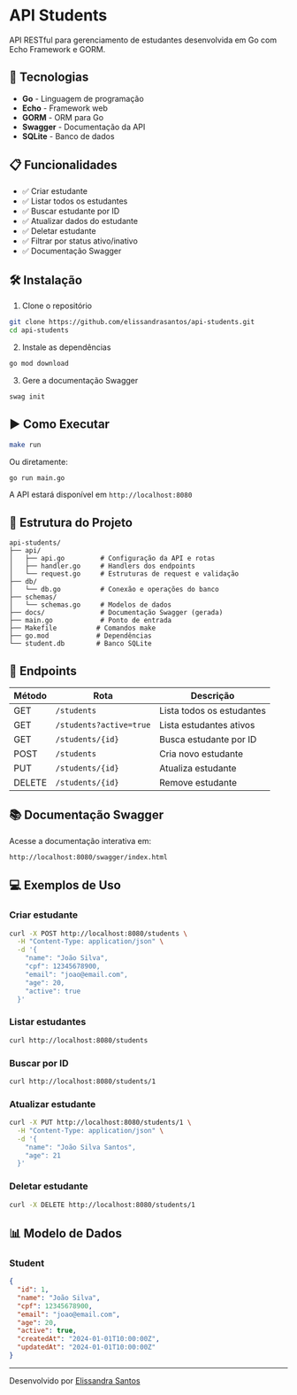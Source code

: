 # API Students

API RESTful para gerenciamento de estudantes desenvolvida em Go com Echo Framework e GORM.

## 🚀 Tecnologias

- **Go** - Linguagem de programação
- **Echo** - Framework web
- **GORM** - ORM para Go
- **Swagger** - Documentação da API
- **SQLite** - Banco de dados

## 📋 Funcionalidades

- ✅ Criar estudante
- ✅ Listar todos os estudantes
- ✅ Buscar estudante por ID
- ✅ Atualizar dados do estudante
- ✅ Deletar estudante
- ✅ Filtrar por status ativo/inativo
- ✅ Documentação Swagger

## 🛠️ Instalação

1. Clone o repositório
```bash
git clone https://github.com/elissandrasantos/api-students.git
cd api-students
```

2. Instale as dependências
```bash
go mod download
```

3. Gere a documentação Swagger
```bash
swag init
```

## ▶️ Como Executar

```bash
make run
```

Ou diretamente:
```bash
go run main.go
```

A API estará disponível em `http://localhost:8080`

## 📁 Estrutura do Projeto

```
api-students/
├── api/
│   ├── api.go         # Configuração da API e rotas
│   ├── handler.go     # Handlers dos endpoints
│   └── request.go     # Estruturas de request e validação
├── db/
│   └── db.go          # Conexão e operações do banco
├── schemas/
│   └── schemas.go     # Modelos de dados
├── docs/              # Documentação Swagger (gerada)
├── main.go            # Ponto de entrada
├── Makefile          # Comandos make
├── go.mod            # Dependências
└── student.db        # Banco SQLite
```

## 🔌 Endpoints

| Método | Rota | Descrição |
|--------|------|-----------|
| GET | `/students` | Lista todos os estudantes |
| GET | `/students?active=true` | Lista estudantes ativos |
| GET | `/students/{id}` | Busca estudante por ID |
| POST | `/students` | Cria novo estudante |
| PUT | `/students/{id}` | Atualiza estudante |
| DELETE | `/students/{id}` | Remove estudante |

## 📚 Documentação Swagger

Acesse a documentação interativa em:
```
http://localhost:8080/swagger/index.html
```

## 💻 Exemplos de Uso

### Criar estudante
```bash
curl -X POST http://localhost:8080/students \
  -H "Content-Type: application/json" \
  -d '{
    "name": "João Silva",
    "cpf": 12345678900,
    "email": "joao@email.com",
    "age": 20,
    "active": true
  }'
```

### Listar estudantes
```bash
curl http://localhost:8080/students
```

### Buscar por ID
```bash
curl http://localhost:8080/students/1
```

### Atualizar estudante
```bash
curl -X PUT http://localhost:8080/students/1 \
  -H "Content-Type: application/json" \
  -d '{
    "name": "João Silva Santos",
    "age": 21
  }'
```

### Deletar estudante
```bash
curl -X DELETE http://localhost:8080/students/1
```

## 📊 Modelo de Dados

### Student
```json
{
  "id": 1,
  "name": "João Silva",
  "cpf": 12345678900,
  "email": "joao@email.com",
  "age": 20,
  "active": true,
  "createdAt": "2024-01-01T10:00:00Z",
  "updatedAt": "2024-01-01T10:00:00Z"
}
```

---

Desenvolvido por [Elissandra Santos](https://github.com/elissandrasantos)